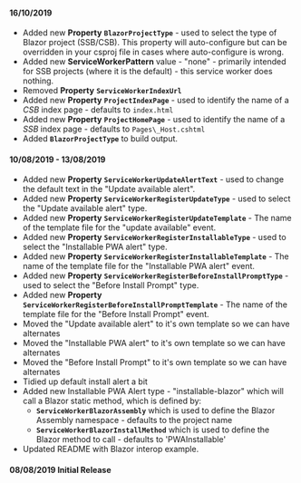 #### 16/10/2019

- Added new **Property** **`BlazorProjectType`** - used to select the type of Blazor project (SSB/CSB). This property will auto-configure but can be overridden in your csproj file in cases where auto-configure is wrong.
- Added new **ServiceWorkerPattern** value - "none" - primarily intended for SSB projects (where it is the default) - this service worker does nothing.
- Removed **Property** **`ServiceWorkerIndexUrl`** 
- Added new **Property** **`ProjectIndexPage`** - used to identify the name of a _CSB_ index page - defaults to `index.html`
- Added new **Property** **`ProjectHomePage`** - used to identify the name of a _SSB_ index page - defaults to `Pages\_Host.cshtml`
- Added **`BlazorProjectType`** to build output.

#### 10/08/2019 - 13/08/2019

- Added new **Property** **`ServiceWorkerUpdateAlertText`** - used to change the default text in the "Update available alert".
- Added new **Property** **`ServiceWorkerRegisterUpdateType`** - used to select the "Update available alert" type.
- Added new **Property** **`ServiceWorkerRegisterUpdateTemplate`** - The name of the template file for the "update available" event.
- Added new **Property** **`ServiceWorkerRegisterInstallableType`** - used to select the "Installable PWA alert" type.
- Added new **Property** **`ServiceWorkerRegisterInstallableTemplate`** - The name of the template file for the "Installable PWA alert" event.
- Added new **Property** **`ServiceWorkerRegisterBeforeInstallPromptType`** - used to select the "Before Install Prompt" type.
- Added new **Property** **`ServiceWorkerRegisterBeforeInstallPromptTemplate`** - The name of the template file for the "Before Install Prompt" event.
- Moved the "Update available alert" to it's own template so we can have alternates
- Moved the "Installable PWA alert" to it's own template so we can have alternates
- Moved the "Before Install Prompt" to it's own template so we can have alternates
- Tidied up default install alert a bit
- Added new Installable PWA Alert type - "installable-blazor" which will call a Blazor static method, which is defined  by:
  - **`ServiceWorkerBlazorAssembly`** which is used to define the Blazor Assembly namespace - defaults to the project name
  - **`ServiceWorkerBlazorInstallMethod`** which is used to define the Blazor method to call - defaults to 'PWAInstallable'
- Updated README with Blazor interop example.

#### 08/08/2019 Initial Release